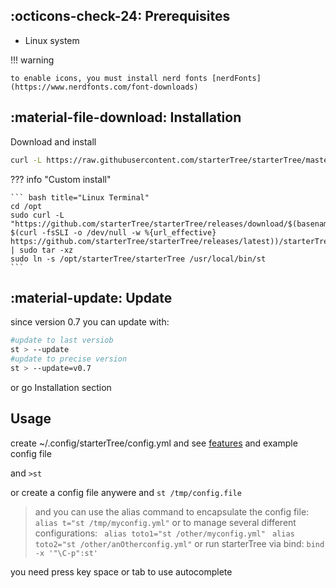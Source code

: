 

## :octicons-check-24: Prerequisites

* Linux system

!!! warning

    to enable icons, you must install nerd fonts [nerdFonts](https://www.nerdfonts.com/font-downloads)


## :material-file-download: Installation

Download and install
``` bash title="Linux Terminal"
curl -L https://raw.githubusercontent.com/starterTree/starterTree/master/install.sh | bash

```

??? info "Custom install"
  
    ``` bash title="Linux Terminal"
    cd /opt 
    sudo curl -L "https://github.com/starterTree/starterTree/releases/download/$(basename $(curl -fsSLI -o /dev/null -w %{url_effective} https://github.com/starterTree/starterTree/releases/latest))/starterTree.tar.gz" | sudo tar -xz 
    sudo ln -s /opt/starterTree/starterTree /usr/local/bin/st
    ```

<!--  curl -L ’https://github.com/thomas10-10/az/releases/download/v0.3/az.tar.gz' | tar -xz - -C az --strip-components=1 -->


## :material-update: Update 

since version 0.7 you can update with:
``` bash title="Linux Terminal"
#update to last versiob
st > --update
#update to precise version
st > --update=v0.7
```

or go Installation section

## Usage

create ~/.config/starterTree/config.yml and see [features](../features) and example config file

and `>st`

or create a  config file anywere and `st /tmp/config.file`

>and you can use the alias command to encapsulate the config file:
` alias t="st /tmp/myconfig.yml"`
or to manage several different configurations:
` alias toto1="st /other/myconfig.yml"`
` alias toto2="st /other/anOtherconfig.yml"`
or run starterTree via bind:
`bind -x '"\C-p":st'`

you need press key space or tab to use autocomplete 



